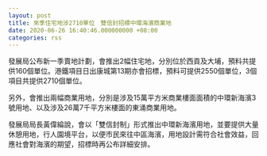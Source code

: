 ```yaml
---
layout: post
title: 來季住宅地涉2710單位　雙信封招標中環海濱商業地
date: 2020-06-26 16:40:46.000000000 +08:00
categories: rss
---
```


發展局公布新一季賣地計劃，會推出2幅住宅地，分別位於西貢及大埔，預料共提供160個單位。港鐵項目日出康城第13期亦會招標，預料可提供2550個單位，3個項目共提供2710個單位。

另外，會推出兩幅商業用地，分別是涉及15萬平方米商業樓面面積的中環新海濱3號用地、以及涉及26萬7千平方米樓面的東涌商業用地。

發展局局長黃偉綸說，會以「雙信封制」形式推出中環新海濱用地，並要提供大量休憩用地，行人園境平台，以便市民來往中區海濱，用地設計需符合社會效益，回應社會對海濱的期望，招標時再公布詳細安排。
